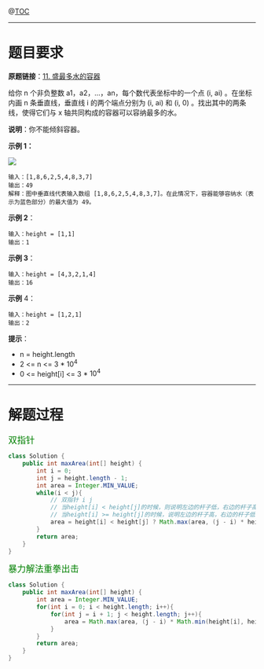 @[TOC](目录)

***

# 题目要求

**原题链接**：[11. 盛最多水的容器](https://leetcode-cn.com/problems/container-with-most-water/)

给你 n 个非负整数 a1，a2，...，an，每个数代表坐标中的一个点 (i, ai) 。在坐标内画 n 条垂直线，垂直线 i 的两个端点分别为 (i, ai) 和 (i, 0) 。找出其中的两条线，使得它们与 x 轴共同构成的容器可以容纳最多的水。

**说明**：你不能倾斜容器。

**示例 1：**

![](https://i.loli.net/2021/01/15/L4i2lhYmcKdOE5S.jpg)

```
输入：[1,8,6,2,5,4,8,3,7]
输出：49 
解释：图中垂直线代表输入数组 [1,8,6,2,5,4,8,3,7]。在此情况下，容器能够容纳水（表示为蓝色部分）的最大值为 49。
```

**示例 2**：

```
输入：height = [1,1]
输出：1
```

**示例 3**：

```
输入：height = [4,3,2,1,4]
输出：16
```


**示例** 4：

```
输入：height = [1,2,1]
输出：2
```

**提示**：

- n = height.length
- 2 <= n <= 3 * $10^4$
- 0 <= height[i] <= 3 * $10^4$

***

# 解题过程

<font color=green size=4>双指针</font>

```java
class Solution {
    public int maxArea(int[] height) {
        int i = 0;
        int j = height.length - 1;
        int area = Integer.MIN_VALUE;
        while(i < j){
            // 双指针 i j
            // 当height[i] < height[j]的时候，则说明左边的杆子低，右边的杆子高，这个时候右边的指针j向左偏移，寻找一个短杆
            // 当height[i] >= height[j]的时候，说明左边的杆子高，右边的杆子低，这个时候左边的指针i向右偏移，寻找一个短杆
            area = height[i] < height[j] ? Math.max(area, (j - i) * height[i++]) : Math.max(area, (j - i) * height[j--]);
        }
        return area;
    }
}
```

<font color=green size=4>暴力解法重拳出击</font>

```java
class Solution {
    public int maxArea(int[] height) {
        int area = Integer.MIN_VALUE;
        for(int i = 0; i < height.length; i++){
            for(int j = i + 1; j < height.length; j++){
                area = Math.max(area, (j - i) * Math.min(height[i], height[j]));
            }
        }
        return area;
    }
}
```

